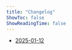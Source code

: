 ```yaml
---
title: "Changelog"
ShowToc: false
ShowReadingTime: false
---
```


* [2025-01-12](/changelog/2025-01-12)